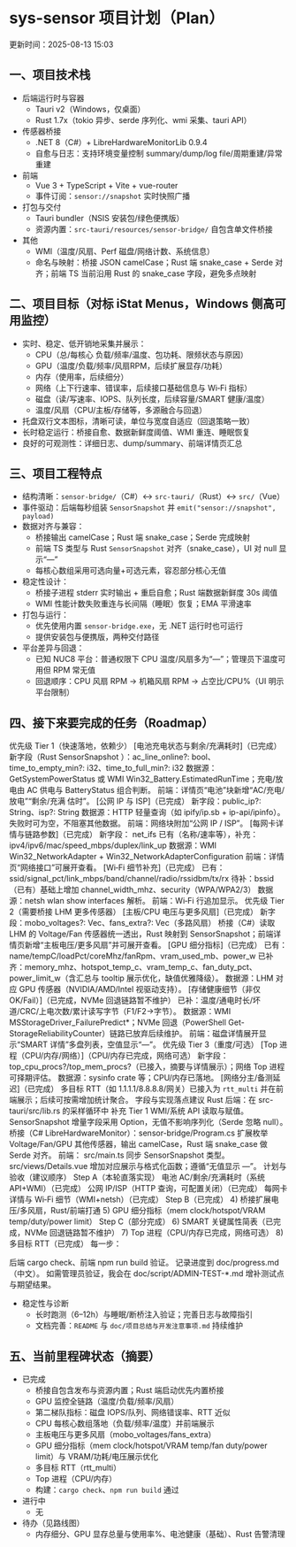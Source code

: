 # sys-sensor 项目计划（Plan）

更新时间：2025-08-13 15:03

## 一、项目技术栈

- 后端运行时与容器
  - Tauri v2（Windows，仅桌面）
  - Rust 1.7x（tokio 异步、serde 序列化、wmi 采集、tauri API）
- 传感器桥接
  - .NET 8（C#）+ LibreHardwareMonitorLib 0.9.4
  - 自愈与日志：支持环境变量控制 summary/dump/log file/周期重建/异常重建
- 前端
  - Vue 3 + TypeScript + Vite + vue-router
  - 事件订阅：`sensor://snapshot` 实时快照广播
- 打包与交付
  - Tauri bundler（NSIS 安装包/绿色便携版）
  - 资源内置：`src-tauri/resources/sensor-bridge/` 自包含单文件桥接
- 其他
  - WMI（温度/风扇、Perf 磁盘/网络计数、系统信息）
  - 命名与映射：桥接 JSON camelCase；Rust 端 snake_case + Serde 对齐；前端 TS 当前沿用 Rust 的 snake_case 字段，避免多点映射

## 二、项目目标（对标 iStat Menus，Windows 侧高可用监控）

- 实时、稳定、低开销地采集并展示：
  - CPU（总/每核心 负载/频率/温度、包功耗、限频状态与原因）
  - GPU（温度/负载/频率/风扇RPM，后续扩展显存/功耗）
  - 内存（使用率，后续细分）
  - 网络（上下行速率、错误率，后续接口基础信息与 Wi‑Fi 指标）
  - 磁盘（读/写速率、IOPS、队列长度，后续容量/SMART 健康/温度）
  - 温度/风扇（CPU/主板/存储等，多源融合与回退）
- 托盘双行文本图标，清晰可读，单位与宽度自适应（回退策略一致）
- 长时稳定运行：桥接自愈、数据新鲜度阈值、WMI 重连、睡眠恢复
- 良好的可观测性：详细日志、dump/summary、前端详情页汇总

## 三、项目工程特点

- 结构清晰：`sensor-bridge/`（C#）↔ `src-tauri/`（Rust）↔ `src/`（Vue）
- 事件驱动：后端每秒组装 `SensorSnapshot` 并 `emit("sensor://snapshot", payload)`
- 数据对齐与兼容：
  - 桥接输出 camelCase；Rust 端 snake_case；Serde 完成映射
  - 前端 TS 类型与 Rust `SensorSnapshot` 对齐（snake_case），UI 对 null 显示“—”
  - 每核心数组采用可选向量+可选元素，容忍部分核心无值
- 稳定性设计：
  - 桥接子进程 stderr 实时输出 + 重启自愈；Rust 端数据新鲜度 30s 阈值
  - WMI 性能计数失败重连与长间隔（睡眠）恢复；EMA 平滑速率
- 打包与运行：
  - 优先使用内置 `sensor-bridge.exe`，无 .NET 运行时也可运行
  - 提供安装包与便携版，两种交付路径
- 平台差异与回退：
  - 已知 NUC8 平台：普通权限下 CPU 温度/风扇多为“—”；管理员下温度可用但 RPM 常无值
  - 回退顺序：CPU 风扇 RPM → 机箱风扇 RPM → 占空比/CPU%（UI 明示平台限制）

## 四、接下来要完成的任务（Roadmap）
 优先级 Tier 1（快速落地，依赖少）
[电池充电状态与剩余/充满耗时]（已完成）
新字段（Rust 
SensorSnapshot
）：ac_line_online?: bool、time_to_empty_min?: i32、time_to_full_min?: i32
数据源：GetSystemPowerStatus 或 WMI Win32_Battery.EstimatedRunTime；充电/放电由 AC 供电与 BatteryStatus 组合判断。
前端：详情页“电池”块新增“AC/充电/放电”“剩余/充满 估时”。
[公网 IP 与 ISP]（已完成）
新字段：public_ip?: String、isp?: String
数据源：HTTP 轻量查询（如 ipify/ip.sb + ip-api/ipinfo）。失败时可为空，不阻塞其他数据。
前端：网络块附加“公网 IP / ISP”。
[每网卡详情与链路参数]（已完成）
新字段：
net_ifs
 已有（名称/速率等），补充：ipv4/ipv6/mac/speed_mbps/duplex/link_up
数据源：WMI Win32_NetworkAdapter + Win32_NetworkAdapterConfiguration
前端：详情页“网络接口”可展开查看。
[Wi‑Fi 细节补充]（已完成）
已有：ssid/signal_pct/link_mbps/band/channel/radio/rssidbm/tx/rx
待补：bssid（已有）基础上增加 channel_width_mhz、security（WPA/WPA2/3）
数据源：netsh wlan show interfaces 解析。
前端：Wi‑Fi 行追加显示。
优先级 Tier 2（需要桥接 LHM 更多传感器）
[主板/CPU 电压与更多风扇]（已完成）
新字段：mobo_voltages?: Vec<SensorKV>、fans_extra?: Vec<SensorKV>（多路风扇）
桥接（C#）读取 LHM 的 Voltage/Fan 传感器统一透出，Rust 映射到 SensorSnapshot；前端详情页新增“主板电压/更多风扇”并可展开查看。
[GPU 细分指标]（已完成）
已有：name/tempC/loadPct/coreMhz/fanRpm、vram_used_mb、power_w
已补齐：memory_mhz、hotspot_temp_c、vram_temp_c、fan_duty_pct、power_limit_w（含汇总与 tooltip 展示优化，缺值优雅降级）。
数据源：LHM 对应 GPU 传感器（NVIDIA/AMD/Intel 视驱动支持）。
[存储健康细节（非仅 OK/Fail）]（已完成，NVMe 回退链路暂不维护）
已补：温度/通电时长/坏道/CRC/上电次数/累计读写字节（F1/F2→字节）。
数据源：WMI MSStorageDriver_FailurePredict*；NVMe 回退（PowerShell Get-StorageReliabilityCounter）链路已放弃后续维护。
前端：磁盘详情展开显示“SMART 详情”多盘列表，空值显示“—”。
优先级 Tier 3（重度/可选）
[Top 进程（CPU/内存/网络）]（CPU/内存已完成，网络可选）
新字段：top_cpu_procs?/top_mem_procs?（已接入，摘要与详情展示）；网络 Top 进程可择期评估。
数据源：sysinfo crate 等；CPU/内存已落地。
[网络分主/备测延迟]（已完成）
多目标 RTT（如 1.1.1.1/8.8.8.8/网关）已接入为 `rtt_multi` 并在前端展示；后续可按需增加统计聚合。
字段与实现落点建议
Rust 后端：在 
src-tauri/src/lib.rs
 的采样循环中
补充 Tier 1 WMI/系统 API 读取与赋值。
SensorSnapshot
 增量字段采用 Option<T>，无值不影响序列化（Serde 忽略 null）。
桥接（C# LibreHardwareMonitor）：sensor-bridge/Program.cs
扩展枚举 Voltage/Fan/GPU 其他传感器，输出 camelCase，Rust 端 snake_case 做 Serde 对齐。
前端：
src/main.ts
 同步 
SensorSnapshot
 类型。
src/views/Details.vue
 增加对应展示与格式化函数；遵循“无值显示 —”。
计划与验收（建议顺序）
Step A（本轮直落实现）
电池 AC/剩余/充满耗时（系统 API+WMI）（已完成）
公网 IP/ISP（HTTP 查询，可配置关闭）（已完成）
每网卡详情与 Wi‑Fi 细节（WMI+netsh）（已完成）
Step B（已完成） 4) 桥接扩展电压/多风扇，Rust/前端打通 5) GPU 细分指标（mem clock/hotspot/VRAM temp/duty/power limit）
Step C（部分完成） 6) SMART 关键属性简表（已完成，NVMe 回退链路暂不维护） 7) Top 进程（CPU/内存已完成，网络可选） 8) 多目标 RTT（已完成）
每一步：


后端 cargo check、前端 npm run build 验证。
记录进度到 
doc/progress.md
（中文）。
如需管理员验证，我会在 doc/script/ADMIN-TEST-*.md 增补测试点与期望结果。
- 稳定性与诊断
  - 长时跑测（6–12h）与睡眠/断桥注入验证；完善日志与故障指引
  - 文档完善：`README` 与 `doc/项目总结与开发注意事项.md` 持续维护

## 五、当前里程碑状态（摘要）

- 已完成
  - 桥接自包含发布与资源内置；Rust 端启动优先内置桥接
  - GPU 监控全链路（温度/负载/频率/风扇）
  - 第二梯队指标：磁盘 IOPS/队列、网络错误率、RTT 近似
  - CPU 每核心数组落地（负载/频率/温度）并前端展示
   - 主板电压与更多风扇（mobo_voltages/fans_extra）
   - GPU 细分指标（mem clock/hotspot/VRAM temp/fan duty/power limit）与 VRAM/功耗/电压展示优化
   - 多目标 RTT（rtt_multi）
   - Top 进程（CPU/内存）
  - 构建：`cargo check`、`npm run build` 通过
- 进行中
  - 无
- 待办（见路线图）
  - 内存细分、GPU 显存总量与使用率%、电池健康（基础）、Rust 告警清理
